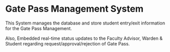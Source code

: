 # Gate Pass Management System

This System manages the database and store student entry/exit information for the Gate Pass Management.

Also, Embedded real-time status updates to the Faculty Advisor, Warden & Student regarding request/approval/rejection of
Gate Pass.